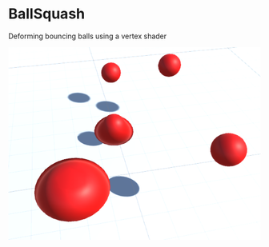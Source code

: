 # BallSquash
Deforming bouncing balls using a vertex shader

![Alt text](/Screenshots/BallSquish.PNG?raw=true "Optional Title")
